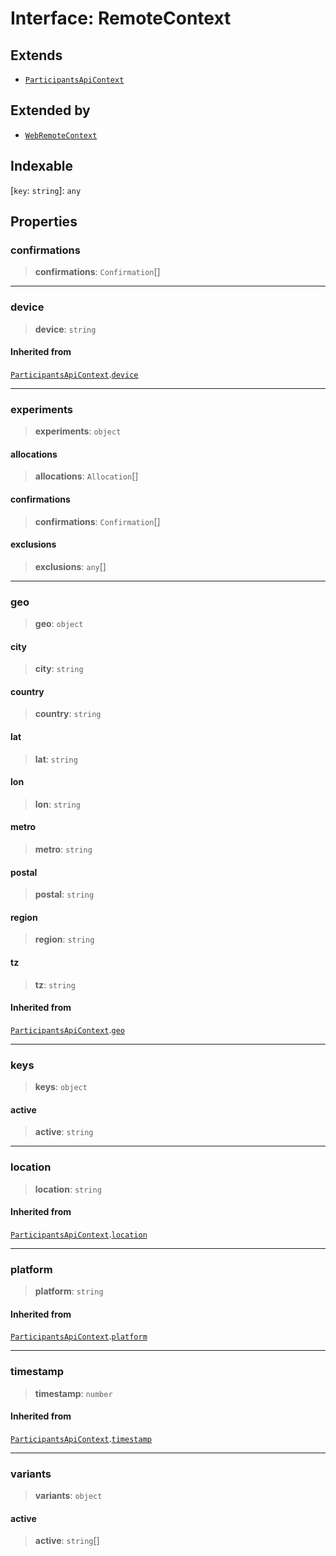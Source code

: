 # Interface: RemoteContext

## Extends

- [`ParticipantsApiContext`](ParticipantsApiContext.md)

## Extended by

- [`WebRemoteContext`](WebRemoteContext.md)

## Indexable

\[`key`: `string`\]: `any`

## Properties

### confirmations

> **confirmations**: `Confirmation`[]

***

### device

> **device**: `string`

#### Inherited from

[`ParticipantsApiContext`](ParticipantsApiContext.md).[`device`](ParticipantsApiContext.md#device)

***

### experiments

> **experiments**: `object`

#### allocations

> **allocations**: `Allocation`[]

#### confirmations

> **confirmations**: `Confirmation`[]

#### exclusions

> **exclusions**: `any`[]

***

### geo

> **geo**: `object`

#### city

> **city**: `string`

#### country

> **country**: `string`

#### lat

> **lat**: `string`

#### lon

> **lon**: `string`

#### metro

> **metro**: `string`

#### postal

> **postal**: `string`

#### region

> **region**: `string`

#### tz

> **tz**: `string`

#### Inherited from

[`ParticipantsApiContext`](ParticipantsApiContext.md).[`geo`](ParticipantsApiContext.md#geo)

***

### keys

> **keys**: `object`

#### active

> **active**: `string`

***

### location

> **location**: `string`

#### Inherited from

[`ParticipantsApiContext`](ParticipantsApiContext.md).[`location`](ParticipantsApiContext.md#location)

***

### platform

> **platform**: `string`

#### Inherited from

[`ParticipantsApiContext`](ParticipantsApiContext.md).[`platform`](ParticipantsApiContext.md#platform)

***

### timestamp

> **timestamp**: `number`

#### Inherited from

[`ParticipantsApiContext`](ParticipantsApiContext.md).[`timestamp`](ParticipantsApiContext.md#timestamp)

***

### variants

> **variants**: `object`

#### active

> **active**: `string`[]
